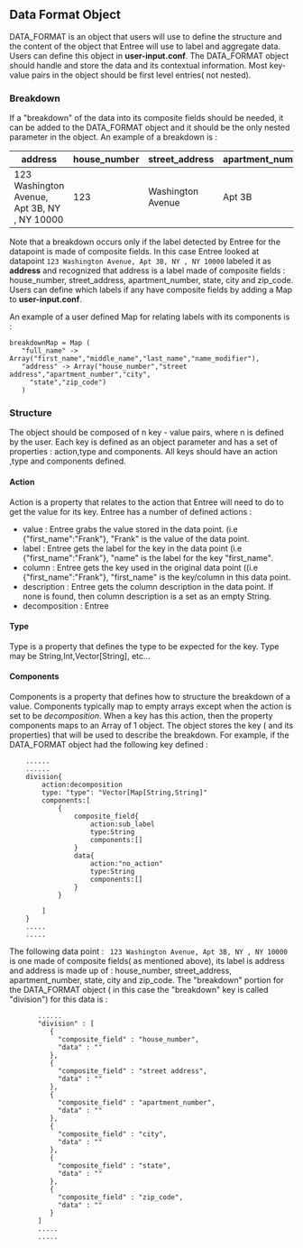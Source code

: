 ## Data Format Object

DATA_FORMAT is an object that users will use to define the structure and the content of the object that Entree will use
to label and aggregate data. Users can define this object in **user-input.conf**.
The DATA_FORMAT object should handle and store the data and its contextual information. Most key-value pairs in the object
should be first level entries( not nested).

### Breakdown
If a "breakdown" of the data into its composite fields should be needed, it can be added to the DATA_FORMAT object and
it should be the only nested parameter in the object. An example of a breakdown is :


address | house_number | street_address | apartment_number | state | city | zip_code |
-------- | ------------ | -------------- | ---------------- | ----- | ---- | -------- |
123 Washington Avenue, Apt 3B, NY , NY 10000 | 123 | Washington Avenue | Apt 3B | NY | NY | 10000 |

Note that a breakdown occurs only if the label detected by Entree for the datapoint is made of composite fields. In this case
Entree looked at datapoint ```123 Washington Avenue, Apt 3B, NY , NY 10000``` labeled it as **address**  and recognized that
address is a label made of composite fields : house_number, street_address, apartment_number, state, city and zip_code.
Users can define which labels if any have composite fields  by adding a Map to **user-input.conf**.

An example of a user defined Map for relating labels with its components is :

```
breakdownMap = Map (
   "full_name" -> Array("first_name","middle_name","last_name","name_modifier"),
   "address" -> Array("house_number","street address","apartment_number","city",
     "state","zip_code")
   )
```

### Structure
The object should be composed of n key - value pairs, where n is defined by the user. Each key is defined as an object
parameter and has a set of properties : action,type and components. All keys should have an action ,type and components defined.

#### Action
Action is a property that relates to the action that Entree will need to do to get the value for its key. Entree has a number of defined
actions :
* value : Entree grabs the value stored in the data point. (i.e {"first_name":"Frank"}, "Frank" is the value of the data point.
* label : Entree gets the label for the key in the data point (i.e {"first_name":"Frank"}, "name" is the label for the key "first_name".
* column : Entree gets the key used in the original data point ((i.e {"first_name":"Frank"}, "first_name" is the key/column in this data point.
* description : Entree gets the column description in the data point. If none is found, then column description is a set as an empty String.
* decomposition : Entree


#### Type
Type is a property that defines the type to be expected for the key. Type may be String,Int,Vector[String], etc...

#### Components
Components is a property that defines how to structure the breakdown of a value. Components typically map to empty arrays except when
the action is set to be *decomposition*. When a key has this action, then  the property components maps to an Array of 1 object. The object stores
the key ( and its properties) that will be used to describe the breakdown.
For example, if the DATA_FORMAT object had the following key defined :
```
    ......
    ......
    division{
        action:decomposition
        type: "type": "Vector[Map[String,String]"
        components:[
            {
                composite_field{
                    action:sub_label
                    type:String
                    components:[]
                }
                data{
                    action:"no_action"
                    type:String
                    components:[]
                }
            }

        ]
    }
    .....
    .....
```

The following data point :  ``` 123 Washington Avenue, Apt 3B, NY , NY 10000``` is one made of composite fields( as mentioned above),
its label is address and address is made up of : house_number, street_address, apartment_number, state, city and zip_code.
The  "breakdown"  portion for the DATA_FORMAT object ( in this case the "breakdown" key is called "division") for this data is :

```   ......
       ......
       "division" : [
          {
            "composite_field" : "house_number",
            "data" : ""
          },
          {
            "composite_field" : "street address",
            "data" : ""
          },
          {
            "composite_field" : "apartment_number",
            "data" : ""
          },
          {
            "composite_field" : "city",
            "data" : ""
          },
          {
            "composite_field" : "state",
            "data" : ""
          },
          {
            "composite_field" : "zip_code",
            "data" : ""
          }
       ]
       .....
       .....
```
